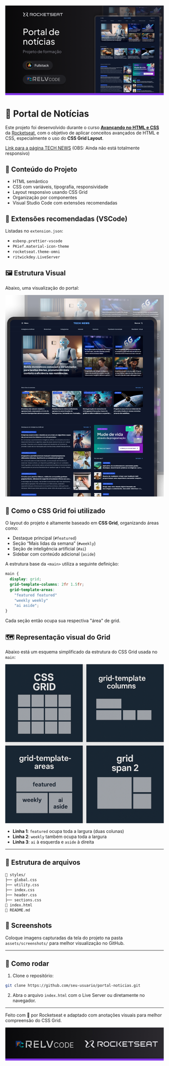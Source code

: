 ![Capa do Projeto](./assets/capa-site-noticias.png)

# 📰 Portal de Notícias

Este projeto foi desenvolvido durante o curso **[Avançando no HTML e CSS](https://app.rocketseat.com.br/classroom/avancando-no-html-e-css-2/group/projeto-portal-de-noticias/lesson/iniciando-o-projeto-6)** da [Rocketseat](https://rocketseat.com.br), com o objetivo de aplicar conceitos avançados de HTML e CSS, especialmente o uso do **CSS Grid Layout**.

<a href="https://emersonromana.github.io/tech-news/">Link para a página TECH NEWS</a>  (OBS: Ainda não está totalmente responsivo)

## 🧠 Conteúdo do Projeto

- HTML semântico
- CSS com variáveis, tipografia, responsividade
- Layout responsivo usando CSS Grid
- Organização por componentes
- Visual Studio Code com extensões recomendadas

## 🔧 Extensões recomendadas (VSCode)

Listadas no `extension.json`:

- `esbenp.prettier-vscode`
- `PKief.material-icon-theme`
- `rocketseat.theme-omni`
- `ritwickdey.LiveServer`

## 🖼️ Estrutura Visual

Abaixo, uma visualização do portal:

![Interface do projeto](./assets/Asset.jpg)

## 🧱 Como o CSS Grid foi utilizado

O layout do projeto é altamente baseado em **CSS Grid**, organizando áreas como:

- Destaque principal (`#featured`)
- Seção “Mais lidas da semana” (`#weekly`)
- Seção de inteligência artificial (`#ai`)
- Sidebar com conteúdo adicional (`aside`)

A estrutura base da `<main>` utiliza a seguinte definição:

```css
main {
  display: grid;
  grid-template-columns: 2fr 1.5fr;
  grid-template-areas: 
    "featured featured"
    "weekly weekly"
    "ai aside";
}
```

Cada seção então ocupa sua respectiva "área" de grid.

## 🗺️ Representação visual do Grid

Abaixo está um esquema simplificado da estrutura do CSS Grid usada no `main`:

![Explicação CSS Grid](./assets/grid.png)

- **Linha 1**: `featured` ocupa toda a largura (duas colunas)
- **Linha 2**: `weekly` também ocupa toda a largura
- **Linha 3**: `ai` à esquerda e `aside` à direita

---

## 📁 Estrutura de arquivos

```
📂 styles/
├── global.css
├── utility.css
├── index.css
├── header.css
├── sections.css
📄 index.html
📄 README.md
```

## 📸 Screenshots

Coloque imagens capturadas da tela do projeto na pasta `assets/screenshots/` para melhor visualização no GitHub.

---

## 🚀 Como rodar

1. Clone o repositório:
```bash
git clone https://github.com/seu-usuario/portal-noticias.git
```

2. Abra o arquivo `index.html` com o Live Server ou diretamente no navegador.

---

Feito com 💜 por Rocketseat e adaptado com anotações visuais para melhor compreensão do CSS Grid.

![Interface do projeto](./assets/cover-end.jpg)